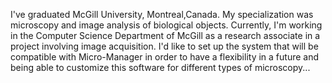 I've graduated McGill University, Montreal,Canada. My specialization was microscopy and image analysis of biological objects. Currently, I'm working in the Computer Science Department of McGill as a research associate in a project involving image acquisition. I'd like to set up the system that will be compatible with Micro-Manager in order to have a flexibility in a future and being able to customize this software for different types of microscopy...
